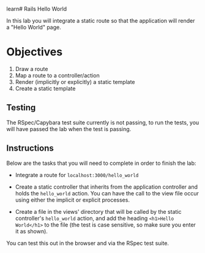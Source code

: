 learn# Rails Hello World

In this lab you will integrate a static route so that the application will render a "Hello World" page.

# Objectives

1. Draw a route
2. Map a route to a controller/action
3. Render (implicitly or explicitly) a static template
4. Create a static template


## Testing

The RSpec/Capybara test suite currently is not passing, to run the tests, you will have passed the lab when the test is passing.


## Instructions

Below are the tasks that you will need to complete in order to finish the lab:

* Integrate a route for ```localhost:3000/hello_world```

* Create a static controller that inherits from the application controller and holds the ```hello_world``` action. You can have the call to the view file occur using either the implicit or explicit processes.

* Create a file in the views' directory that will be called by the static controller's ```hello_world``` action, and add the heading ```<h1>Hello World</h1>``` to the file (the test is case sensitive, so make sure you enter it as shown).

You can test this out in the browser and via the RSpec test suite.
